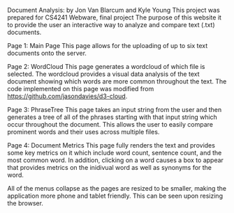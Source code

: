 Document Analysis: by Jon Van Blarcum and Kyle Young
This project was prepared for CS4241 Webware, final project
The purpose of this website it to provide the user an interactive way to analyze and compare text (.txt) documents.

Page 1: Main Page
	This page allows for the uploading of up to six text documents onto the server.

Page 2: WordCloud
	This page generates a wordcloud of which file is selected. The wordcloud provides a visual data analysis of the text document showing which words are more common throughout the text.
	The code implemented on this page was modified from https://github.com/jasondavies/d3-cloud. 

Page 3: PhraseTree
	This page takes an input string from the user and then generates a tree of all of the phrases starting with that input string which occur throughout the document. This allows the user to easily compare prominent words and their uses across multiple files.

Page 4: Document Metrics
	This page fully renders the text and provides some key metrics on it which include word count, sentence count, and the most common word.
	In addition, clicking on a word causes a box to appear that provides metrics on the inidivual word as well as synonyms for the word. 

All of the menus collapse as the pages are resized to be smaller, making the application more phone and tablet friendly. This can be seen upon resizing the browser.